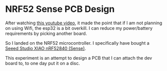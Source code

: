 # NRF52 Sense PCB Design

After watching [this youtube video](https://www.youtube.com/watch?v=2vHB8AUQKWM), it made the point that if I am not planning on using Wifi, the esp32 is a bit overkill. I can reduce my power/battery requirements by picking another board.

So I landed on the NRF52 microcontroller. I specifically have bought a [Seeed Studio XIAO nRF52840 (Sense)](https://wiki.seeedstudio.com/XIAO_BLE/).

This experiment is an attempt to design a PCB that I can attach the dev board to, to one day put it on a disc.


